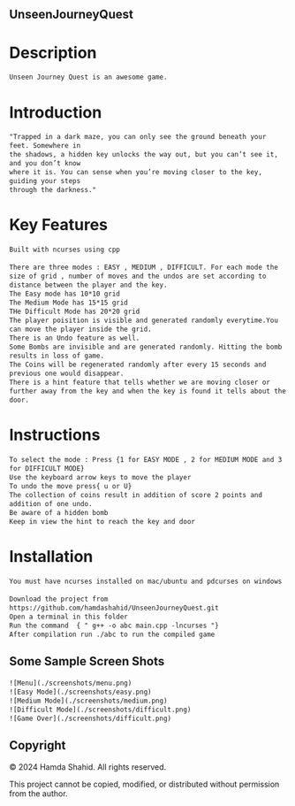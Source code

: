 ## UnseenJourneyQuest

# Description
    Unseen Journey Quest is an awesome game.
# Introduction
    "Trapped in a dark maze, you can only see the ground beneath your feet. Somewhere in
    the shadows, a hidden key unlocks the way out, but you can’t see it, and you don’t know
    where it is. You can sense when you’re moving closer to the key, guiding your steps
    through the darkness."
# Key Features

    Built with ncurses using cpp

    There are three modes : EASY , MEDIUM , DIFFICULT. For each mode the size of grid , number of moves and the undos are set according to distance between the player and the key.
    The Easy mode has 10*10 grid 
    The Medium Mode has 15*15 grid
    THe Difficult Mode has 20*20 grid
    The player poisition is visible and generated randomly everytime.You can move the player inside the grid.
    There is an Undo feature as well.
    Some Bombs are invisible and are generated randomly. Hitting the bomb results in loss of game.
    The Coins will be regenerated randomly after every 15 seconds and previous one would disappear.
    There is a hint feature that tells whether we are moving closer or further away from the key and when the key is found it tells about the door.

# Instructions
    To select the mode : Press {1 for EASY MODE , 2 for MEDIUM MODE and 3 for DIFFICULT MODE}
    Use the keyboard arrow keys to move the player
    To undo the move press{ u or U}
    The collection of coins result in addition of score 2 points and addition of one undo.
    Be aware of a hidden bomb
    Keep in view the hint to reach the key and door

# Installation
    You must have ncurses installed on mac/ubuntu and pdcurses on windows

    Download the project from https://github.com/hamdashahid/UnseenJourneyQuest.git
    Open a terminal in this folder
    Run the command  { " g++ -o abc main.cpp -lncurses "} 
    After compilation run ./abc to run the compiled game

## Some Sample Screen Shots
    ![Menu](./screenshots/menu.png)
    ![Easy Mode](./screenshots/easy.png)
    ![Medium Mode](./screenshots/medium.png)
    ![Difficult Mode](./screenshots/difficult.png)
    ![Game Over](./screenshots/difficult.png)
    
## Copyright    

© 2024 Hamda Shahid. All rights reserved.

This project cannot be copied, modified, or distributed without permission from the author.
